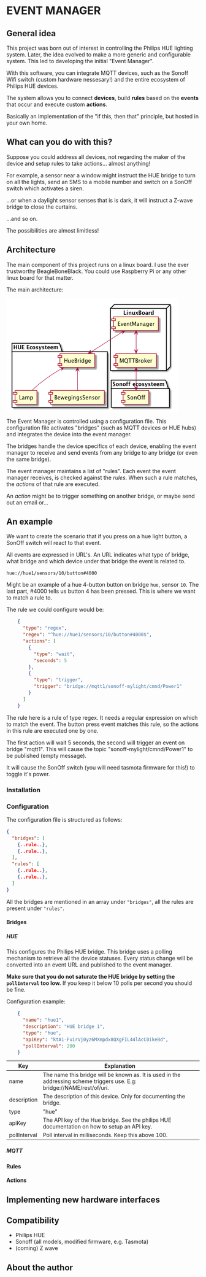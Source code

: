 # EVENT MANAGER

## General idea 

This project was born out of interest in controlling the Philips HUE 
lighting system. Later, the idea evolved to make a more generic and
configurable system. This led to developing the initial "Event Manager".

With this software, you can integrate MQTT devices, such as the Sonoff 
Wifi switch (custom hardware nessesary!) and the entire ecosystem of
Philips HUE devices.

The system allows you to connect **devices**, build **rules** based on the 
**events** that occur and execute custom **actions**.

Basically an implementation of the "if this, then that" principle, 
but hosted in your own home.

## What can you do with this?

Suppose you could address all devices, not regarding the maker of the 
device and setup rules to take actions... almost anything!

For example, a sensor near a window might instruct the HUE bridge to 
turn on all the lights, send an SMS to a mobile number and switch on
a SonOff switch which activates a siren.

...or when a daylight sensor senses that is is dark, it will instruct 
a Z-wave bridge to close the curtains.

...and so on.

The possibilities are almost limitless!

## Architecture

The main component of this project runs on a linux board. I use the 
ever trustworthy BeagleBoneBlack. You could use Raspberry Pi or any
other linux board for that matter.

The main architecture:

![Architecture](docs/components.png)

The Event Manager is controlled using a configuration file. This 
configuration file activates "bridges" (such as MQTT devices or HUE 
hubs) and integrates the device into the event manager.

The bridges handle the device specifics of each device, enabling 
the event manager to receive and send events from any bridge to 
any bridge (or even the same bridge).

The event manager maintains a list of "rules". Each event the event 
manager receives, is checked against the *rules*. When such a rule
matches, the *actions* of that rule are executed.

An *action* might be to trigger something on another bridge, or maybe
send out an email or...

## An example

We want to create the scenario that if you press on a hue light button,
a SonOff switch will react to that event.

All events are expressed in URL's. An URL indicates what type of bridge,
what bridge and which device under that bridge the event is related to.

```
hue://hue1/sensors/10/button#4000
```

Might be an example of a hue 4-button button on bridge `hue`, sensor 
`10`. The last part, #4000 tells us button 4 has been pressed. This is 
where we want to match a rule to. 

The rule we could configure would be:
 
```json
    {
      "type": "regex",
      "regex": "^hue://hue1/sensors/10/button#4000$",
      "actions": [
        {
          "type": "wait",
          "seconds": 5
        },
        {
          "type": "trigger",
          "trigger": "bridge://mqtt1/sonoff-mylight/cmnd/Power1"
        }
      ]
    }
```

The rule here is a rule of type regex. It needs a regular expression
on which to match the event. The button press event matches this rule,
so the actions in this rule are executed one by one.

The first action will wait 5 seconds, the second will trigger an event 
on bridge "mqtt1". This will cause the topic "sonoff-mylight/cmnd/Power1" 
to be published (empty message). 

It will cause the SonOff switch (you will need tasmota firmware for 
this!) to toggle it's power.

### Installation

### Configuration

The configuration file is structured as follows:

```json
{
  "bridges": [
    {..rule..},
    {..rule..},
  ],
  "rules": [
    {..rule..},
    {..rule..},
  ]
}
```

All the bridges are mentioned in an array under `"bridges"`, all the rules 
are present under `"rules"`. 

#### Bridges

##### HUE

This configures the Philips HUE bridge. This bridge uses a polling mechanism
to retrieve all the device statuses. Every status change will be converted
into an event URL and published to the event manager.

**Make sure that you do not saturate the HUE bridge by setting the 
`pollInterval` too low.** If you keep it below 10 polls per second you 
should be fine. 

Configuration example:

```json
    {
      "name": "hue1",
      "description": "HUE bridge 1",
      "type": "hue",
      "apiKey": "ktA1-FuirVj0yz6MXmpdx8QXgFIL44lAcC0ikeBd",
      "pollInterval": 200
    }
```

Key          | Explanation
------------ | -------------
name         | The name this bridge will be known as. It is used in the addressing scheme triggers use. E.g: bridge://NAME/rest/of/uri. 
description  | The description of this device. Only for documenting the bridge.
type         | "hue"
apiKey       | The API key of the Hue bridge. See the philips HUE documentation on how to setup an API key.
pollInterval | Poll interval in milliseconds. Keep this above 100.

##### MQTT



#### Rules

#### Actions

## Implementing new hardware interfaces

## Compatibility

* Philips HUE
* Sonoff (all models, modified firmware, e.g. Tasmota)
* (coming) Z wave

## About the author
